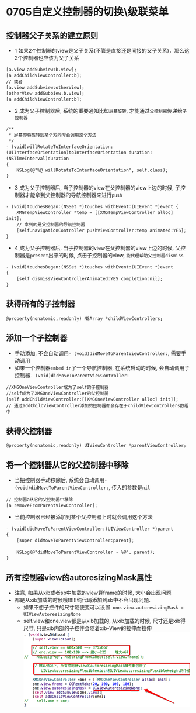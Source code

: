 # 0705自定义控制器的切换\级联菜单


## 控制器父子关系的建立原则
- 1 如果2个控制器的view是父子关系(不管是直接还是间接的父子关系)，那么这2个控制器也应该为父子关系

```objc
[a.view addSubview:b.view];
[a addChildViewController:b];
// 或者
[a.view addSubview:otherView];
[otherView addSubbiew.b.view];
[a addChildViewController:b];
```
- 2 成为父子控制器后, 系统的重要通知比如`屏幕旋转`, 才能通过`父控制器`传递给`子控制器`

```objc
/**
 * 屏幕即将旋转到某个方向时会调用这个方法
 */
- (void)willRotateToInterfaceOrientation:(UIInterfaceOrientation)toInterfaceOrientation duration:(NSTimeInterval)duration
{
    NSLog(@"%@ willRotateToInterfaceOrientation", self.class);
}

```
- 3 成为父子控制器后, 当子控制器的view在父控制器的view上边的时候, 子控制器才能拿到父控制器的导航控制器来进行`push`

```objc
- (void)touchesBegan:(NSSet *)touches withEvent:(UIEvent *)event {
    XMGTempViewController *temp = [[XMGTempViewController alloc] init];
    // 拿到的是父控制器的导航控制器
    [self.navigationController pushViewController:temp animated:YES];
}

```
- 4 成为父子控制器后, 当子控制器的view在父控制器的view上边的时候, 父控制器是`present`出来的时候,
    点击子控制器的view, `能代理帮助父控制器dismiss`

```objc
- (void)touchesBegan:(NSSet *)touches withEvent:(UIEvent *)event
{
    [self dismissViewControllerAnimated:YES completion:nil];
}

```


## 获得所有的子控制器
```objc
@property(nonatomic,readonly) NSArray *childViewControllers;
```

## 添加一个子控制器
- 手动添加, 不会自动调用`- (void)didMoveToParentViewController:`, 需要手动调用
- 如果一个控制器`embed in`了一个导航控制器, 在系统启动的时候, 会自动调用子控制器`- (void)didMoveToParentViewController:`

```objc
//XMGOneViewController成为了self的子控制器
//self成为了XMGOneViewController的父控制器
[self addChildViewController:[[XMGOneViewController alloc] init]];
// 通过addChildViewController添加的控制器都会存在于childViewControllers数组中
```

## 获得父控制器
```objc
@property(nonatomic,readonly) UIViewController *parentViewController;
```

## 将一个控制器从它的父控制器中移除
- 当把控制器手动移除后, 系统会自动调用`- (void)didMoveToParentViewController:`, 传入的参数是`nil`

```objc
// 控制器a从它的父控制器中移除
[a removeFromParentViewController];
```

- 当前控制器已经被添加到某个父控制器上时就会调用这个方法

```objc
- (void)didMoveToParentViewController:(UIViewController *)parent
{
    [super didMoveToParentViewController:parent];

    NSLog(@"didMoveToParentViewController - %@", parent);
}

```

## 所有控制器view的autoresizingMask属性
- 注意, 如果从xib或者sb中加载的view算frame的时候, 大小会出现问题
 - 都是从xib加载的时候哦!!!!!!纯代码添加到sb中不会出现问题.
    - 如果不想子控件的尺寸随便变可以设置` one.view.autoresizingMask = UIViewAutoresizingNone`
    - self.view和one.view都是从xib加载的, 从xib加载的时候, 尺寸还是xib得尺寸, 只是xib内部的子控件会随着xib-View的拉伸而拉伸
![](../LibrarypPictures/RunNet/Snip20160627_5.png)

